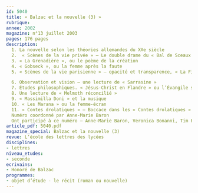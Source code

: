 ```yaml
---
id: 5040
title: « Balzac et la nouvelle (3) »
rubrique: 
annee: 2002
magazine: n°13 juillet 2003
pages: 176 pages
description: 
  1. La nouvelle selon les théories allemandes du XXe siècle
  2.  « Scènes de la vie privée » – Le double drame du « Bal de Sceaux »
  3. « La Grenadière », ou le poème de la création
  4. « Gobseck », ou la femme après la faute
  5. « Scènes de la vie parisienne » – opacité et transparence, « La Fille aux yeux d’or »

  6. Observation et vision – une lecture de « Sarrasine »
  7. Études philosophiques. « Jésus-Christ en Flandre » ou l’Évangile selon Honoré
  8. Une lecture de « Melmoth réconcilié »
  9. « Massimilla Doni » et la musique
  10. « Les Marana » ou la femme-écran
  11. « Contes drolatiques » – Boccace dans les « Contes drolatiques »
  Numéro coordonné par Anne-Marie Baron
  Ont participé à ce numéro – Anne-Marie Baron, Veronica Bonanni, Tim Farrant, Antonia Fonyi, Lucienne Frappier-Mazur, Olivier Got, Owen Heathcote, Alex Lascar, André Lorant, Andrew Oliver, Takayasu Oya
article_pdf: 5040.pdf
magazine_special: Balzac et la nouvelle (3)
revue: L’école des lettres des lycées
disciplines:
- lettres
niveau_etudes:
- seconde
ecrivains:
- Honoré de Balzac
programmes:
- objet d’étude - le récit (roman ou nouvelle)
---
```


